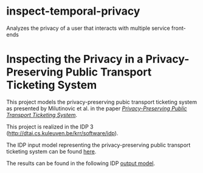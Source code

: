 # inspect-temporal-privacy
Analyzes the privacy of a user that interacts with multiple service front-ends

# Inspecting the Privacy in a Privacy-Preserving Public Transport Ticketing System

This project models the privacy-preserving pubic transport ticketing system as presented by Milutinovic et al. in the  paper _[Privacy-Preserving Public Transport Ticketing System](http://link.springer.com/chapter/10.1007/978-3-319-20810-7_9)_.

This project is realized in the IDP 3 (http://dtai.cs.kuleuven.be/krr/software/idp).

The IDP input model representing the privacy-preserving public transport ticketing system can be found [here](https://github.com/decroik/inspect-temporal-privacy/blob/master/Ticketing-ppts.idp).

The results can be found in the following IDP [output model](https://github.com/decroik/inspect-temporal-privacy/blob/master/Ticketing-ppts-output.txt).
